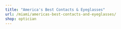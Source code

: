 ```yaml
---
title: "America's Best Contacts & Eyeglasses"
url: /miami/americas-best-contacts-and-eyeglasses/
shop: optician
---
```


